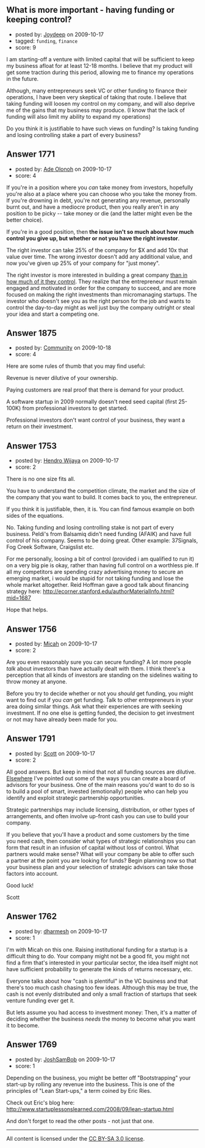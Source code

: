 ## What is more important - having funding or keeping control?

- posted by: [Joydeep](https://stackexchange.com/users/-1/809-joydeep) on 2009-10-17
- tagged: `funding`, `finance`
- score: 9

I am starting-off a venture with limited capital that will be sufficient to keep my business afloat for at least 12-18 months. I believe that my product will get some traction during this period, allowing me to finance my operations in the future. 

Although, many entrepreneurs seek VC or other funding to finance their operations, I have been very skeptical of taking that route. I believe that taking funding will loosen my control on my company, and will also deprive me of the gains that my business may produce. (I know that the lack of funding will also limit my ability to expand my operations)

Do you think it is justifiable to have such views on funding? Is taking funding and losing controlling stake a part of every business? 


## Answer 1771

- posted by: [Ade Olonoh](https://stackexchange.com/users/-1/317-ade-olonoh) on 2009-10-17
- score: 4

<p>If you're in a position where you <em>can</em> take money from investors, hopefully you're also at a place where you can choose who you take the money from. If you're drowning in debt, you're not generating any revenue, personally burnt out, and have a mediocre product, then you really aren't in any position to be picky -- take money or die (and the latter might even be the better choice).</p>

<p>If you're in a good position, then <strong>the issue isn't so much about how much control you give up, but whether or not you have the right investor</strong>.</p>

<p>The right investor can take 25% of the company for $X and add 10x that value over time.  The wrong investor doesn't add any additional value, and now you've given up 25% of your company for "just money".</p>

<p>The right investor is more interested in building a great company <a href="http://www.avc.com/a%5Fvc/2009/10/the-we-need-to-own-baloney.html" rel="nofollow">than in how much of it they control</a>. They realize that the entrepreneur must remain engaged and motivated in order for the company to succeed, and are more focused on making the right investments than micromanaging startups. The investor who doesn't see you as the right person for the job and wants to control the day-to-day might as well just buy the company outright or steal your idea and start a competing one.</p>



## Answer 1875

- posted by: [Community](https://stackexchange.com/users/-1/-1-community) on 2009-10-18
- score: 4

Here are some rules of thumb that you may find useful:

Revenue is never dilutive of your ownership.

Paying customers are real proof that there is demand for your product.

A software startup in 2009 normally doesn't need seed capital (first 25-100K) from professional investors to get started.

Professional investors don't want control of your business, they want a return on their investment.


## Answer 1753

- posted by: [Hendro Wijaya](https://stackexchange.com/users/-1/115-hendro-wijaya) on 2009-10-17
- score: 2

There is no one size fits all.

You have to understand the competition climate, the market and the size of the company that you want to build. It comes back to you, the entrepreneur. 

If you think it is justifiable, then, it is. You can find famous example on both sides of the equations.

No. Taking funding and losing controlling stake is not part of every business. Peldi's from Balsamiq didn't need funding (AFAIK) and have full control of his company. Seems to be doing great. Other example: 37Signals, Fog Creek Software, Craigslist etc.

For me personally, loosing a bit of control (provided i am qualified to run it) on a very big pie is okay, rather than having full control on a worthless pie. If all my competitors are spending crazy advertising money to secure an emerging market, i would be stupid for not taking funding and lose the whole market altogether. Reid Hoffman gave a good talk about financing strategy here: http://ecorner.stanford.edu/authorMaterialInfo.html?mid=1687

Hope that helps.


## Answer 1756

- posted by: [Micah](https://stackexchange.com/users/-1/284-micah) on 2009-10-17
- score: 2

Are you even reasonably sure you can secure funding? A lot more people *talk* about investors than have actually dealt with them. I think there's a perception that all kinds of investors are standing on the sidelines waiting to throw money at anyone.

Before you try to decide whether or not you *should* get funding, you might want to find out if you *can* get funding.  Talk to other entrepreneurs in your area doing similar things.  Ask what their experiences are with seeking investment. If no one else is getting funded, the decision to get investment or not may have already been made for you.


## Answer 1791

- posted by: [Scott](https://stackexchange.com/users/-1/88-scott) on 2009-10-17
- score: 2

<p>All good answers.  But keep in mind that not all funding sources are dilutive.  <a href="http://answers.onstartups.com/questions/16/whats-the-best-way-to-assemble-a-board-of-advisors-mentors/172#172" rel="nofollow">Elsewhere</a> I've pointed out some of the ways you can create a board of advisors for your business.  One of the main reasons you'd want to do so is to build a pool of smart, invested (emotionally) people who can help you identify and exploit strategic partnership opportunities.</p>

<p>Strategic partnerships may include licensing, distribution, or other types of arrangements, and often involve up-front cash you can use to build your company.</p>

<p>If you believe that you'll have a product and some customers by the time you need cash, then consider what types of strategic relationships you can form that result in an infusion of capital without loss of control.  What partners would make sense?  What will your company be able to offer such a partner at the point you are looking for funds?  Begin planning now so that your business plan and your selection of strategic advisors can take those factors into account.</p>

<p>Good luck!</p>

<p>Scott</p>



## Answer 1762

- posted by: [dharmesh](https://stackexchange.com/users/-1/4-dharmesh) on 2009-10-17
- score: 1

I'm with Micah on this one.  Raising institutional funding for a startup is a difficult thing to do.  Your company might not be a good fit, you might not find a firm that's interested in your particular sector, the idea itself might not have sufficient probability to generate the kinds of returns necessary, etc.

Everyone talks about how "cash is plentiful" in the VC business and that there's too much cash chasing too few ideas.  Although this may be true, the cash is not evenly distributed and only a small fraction of startups that seek venture funding ever get it.

But lets assume you had access to investment money:  Then, it's a matter of deciding whether the business *needs* the money to become what you want it to become. 


## Answer 1769

- posted by: [JoshSamBob](https://stackexchange.com/users/-1/940-joshsambob) on 2009-10-17
- score: 1

Depending on the business, you might be better off "Bootstrapping" your start-up by rolling any revenue into the business. This is one of the principles of "Lean Start-ups," a term coined by Eric Ries.

Check out Eric's blog here:
http://www.startuplessonslearned.com/2008/09/lean-startup.html

And don't forget to read the other posts - not just that one.



---

All content is licensed under the [CC BY-SA 3.0 license](https://creativecommons.org/licenses/by-sa/3.0/).
